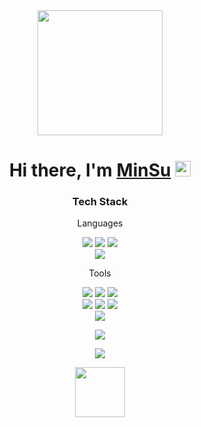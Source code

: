 <div align="center">
  <img src="https://cdn.dribbble.com/users/405145/screenshots/5407088/media/ae3b00f05944b8a8920a0b83302d351f.gif" width="200px">
</div>
<div align="center">
   <h1>Hi there, I'm <a href="https://hemant.codes">MinSu</a> <img src="https://media.giphy.com/media/hvRJCLFzcasrR4ia7z/giphy.gif" width="25px">
</div>


  
<div align=center>
	<h3>Tech Stack</h3>
	<p>Languages</p>
</div>


<p align="center">
<image src="https://img.shields.io/badge/Python-blue?style=flat&logo=Python&logoColor=white&"> <image src="https://img.shields.io/badge/django-092E20?style=flat&logo=django&logoColor=white&?"> <image src="https://img.shields.io/badge/Django REST framework-092E20?style=flat&logo=django&logoColor=white&?"> <br>
<image src="https://img.shields.io/badge/Javascript-F7DF1E?style=flat&logo=JavaScript&logoColor=white&?">


<div align=center>
	<p>Tools</p>
<image src="https://img.shields.io/badge/SQLite-003B57?style=flat&logo=SQLite&logoColor=white&?">
<image src="https://img.shields.io/badge/MySQL-4479A1?style=flat&logo=MySQL&logoColor=white&?">
<image src="https://img.shields.io/badge/PostgreSQL-4169E1?style=flat&logo=PostgreSQL&logoColor=white&?"> <br>
<image src="https://img.shields.io/badge/Docker-2496ED?style=flat&logo=Docker&logoColor=white&?">
<image src="https://img.shields.io/badge/NGINX-009639?style=flat&logo=NGINX&logoColor=white&?">
<image src="https://img.shields.io/badge/Visual Studio Code-007ACC?style=flat&logo=Visual Studio Code&logoColor=white&?"><br>
<image src="https://img.shields.io/badge/Amazon AWS-232F3E?style=flat&logo=Amazon AWS&logoColor=white&?">
</div>
  
  
</p>
  
<p align="center" href="https://tikitaka205.tistory.com">
<image src="https://img.shields.io/badge/Tistory-black?style=for-the-badge&logo=Tistory&logoColor=white&?">
</p>
  
<p align="center">
<img src="https://github-readme-stats.vercel.app/api?username=tikitaka205&show_icons=true">
</p>
  

  <div align="center">
  <img src="https://media.tenor.com/fJjW0Q5fDUMAAAAi/football-soccer.gif" width="80px">
</div>
